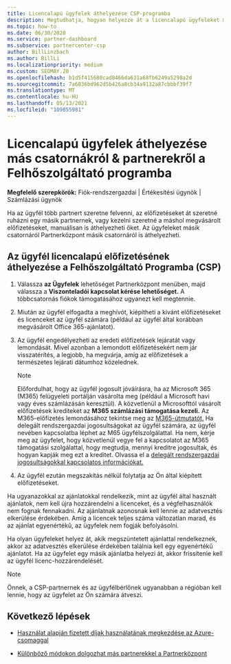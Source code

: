 ```yaml
---
title: Licencalapú ügyfelek áthelyezése CSP-programba
description: Megtudhatja, hogyan helyezze át a licencalapú ügyfeleket más csatornákról vagy egy másik partnerről a Felhőszolgáltató (CSP) programba a Partnerközpont.
ms.topic: how-to
ms.date: 06/30/2020
ms.service: partner-dashboard
ms.subservice: partnercenter-csp
author: BillLinzbach
ms.author: BillLi
ms.localizationpriority: medium
ms.custom: SEOMAY.20
ms.openlocfilehash: b1d5f415680cad8466da631a68fb6249a5298a2d
ms.sourcegitcommit: 7a6836bd962d5b426a8cb34a9132a87cbbbf39f7
ms.translationtype: MT
ms.contentlocale: hu-HU
ms.lasthandoff: 05/13/2021
ms.locfileid: "109855981"
---
```

# <a name="move-license-based-customers-from-other-channels--partners-to-the-cloud-solution-provider-program"></a>Licencalapú ügyfelek áthelyezése más csatornákról & partnerekről a Felhőszolgáltató programba

**Megfelelő szerepkörök:** Fiók-rendszergazdai | Értékesítési ügynök | Számlázási ügynök

Ha az ügyfél több partnert szeretne felvenni, az előfizetéseket át szeretné ruházni egy másik partnernek, vagy kezelni szeretné a máshol megvásárolt előfizetéseket, manuálisan is áthelyezheti őket. Az ügyfeleket másik csatornáról Partnerközpont másik csatornáról is áthelyezheti.

## <a name="move-your-customers-license-based-subscriptions-to-the-cloud-solution-provider-program-csp"></a>Az ügyfél licencalapú előfizetésének áthelyezése a Felhőszolgáltató Programba (CSP)

1. Válassza **az Ügyfelek** lehetőséget Partnerközpont menüben, majd válassza a **Viszonteladói kapcsolat kérése lehetőséget.** A többcsatornás fiókok támogatásához ugyanezt kell megtennie.

2. Miután az ügyfél elfogadta a meghívót, kiépítheti a kívánt előfizetéseket és licenceket az ügyfél számára (például az ügyfél által korábban megvásárolt Office 365-ajánlatot).

3. Az ügyfél engedélyezheti az eredeti előfizetések lejáratát vagy lemondását. Mivel azonban a lemondott előfizetésekért nem jár visszatérítés, a legjobb, ha megvárja, amíg az előfizetések a természetes lejárati dátumhoz közelednek.


   >[!NOTE]
   >Előfordulhat, hogy az ügyfél jogosult jóváírásra, ha az Microsoft 365 (M365) felügyeleti portálján vásárolta meg (például a Microsoft havi vagy éves számlázásán keresztül). A közvetlenül a Microsofttól vásárolt előfizetések krediteket az **M365 számlázási támogatása kezeli.** Az M365-előfizetés lemondásához tekintse meg az [M365-útmutatót.](/microsoft-365/commerce/subscriptions/cancel-your-subscription) Ha delegált rendszergazdai jogosultságokat az ügyfél számára, az ügyfél nevében kapcsolatba léphet az M65 ügyfélszolgálattal. Ha nem, kérje meg az ügyfelet, hogy közvetlenül vegye fel a kapcsolatot az M365 támogatási szolgálattal, hogy megtudja, mennyi kreditre jogosultak, és hogyan kapják meg ezt a kreditet. Olvassa el a [delegált rendszergazdai jogosultságokkal kapcsolatos információkat.](customers-revoke-admin-privileges.md)


4. Az ügyfél ezután megszakítás nélkül folytatja az Ön által kiépített előfizetéseket.

Ha ugyanazokkal az ajánlatokkal rendelkezik, mint az ügyfél által használt ajánlatok, nem kell újra hozzárendelni a licenceket, és a végfelhasználók nem fognak fennakadni. Az ajánlatnak azonosnak kell lennie az adatvesztés elkerülése érdekében. Amíg a licencek teljes száma változatlan marad, és az ajánlat egyenértékű, az ügyfelek nem fogják befolyásolni.

Ha olyan ügyfeleket helyez át, akik megszüntetett ajánlattal rendelkeznek, akkor az adatvesztés elkerülése érdekében találnia kell egy egyenértékű ajánlatot. Ha az ügyfelet egy másik ajánlatba helyezi át, akkor frissítenie kell az ügyfél licenc-hozzárendelését.

>[!NOTE]
> Önnek, a CSP-partnernek és az ügyfélbérlőnek ugyanabban a régióban kell lennie, hogy az ügyfelet az Ön számára átveszi.

## <a name="next-steps"></a>Következő lépések

- [Használat alapján fizetett díjak használatának megkezdése az Azure-csomaggal](azure-plan-get-started.md)
 

- [Különböző módokon dolgozhat más partnerekkel a Partnerközpont](work-with-other-partners.md)